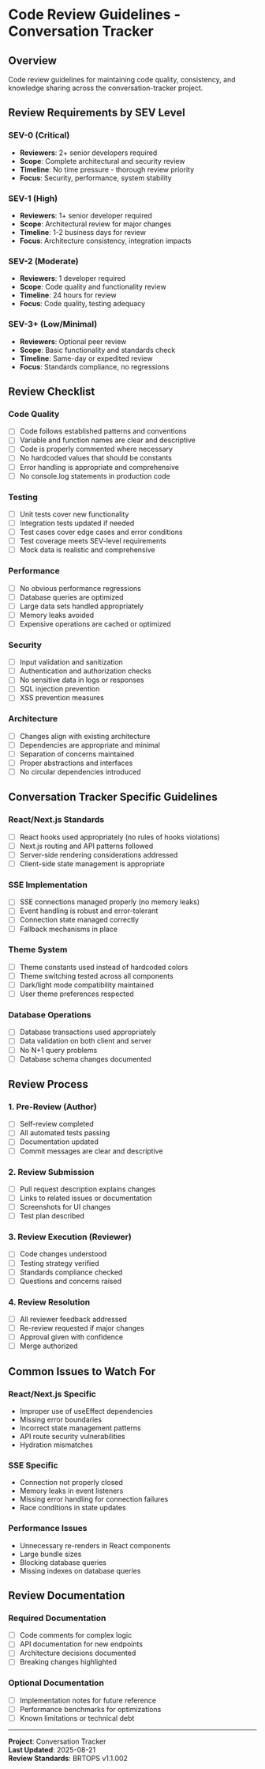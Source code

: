 # Code Review Guidelines - Conversation Tracker

## Overview
Code review guidelines for maintaining code quality, consistency, and knowledge sharing across the conversation-tracker project.

## Review Requirements by SEV Level

### SEV-0 (Critical)
- **Reviewers**: 2+ senior developers required
- **Scope**: Complete architectural and security review
- **Timeline**: No time pressure - thorough review priority
- **Focus**: Security, performance, system stability

### SEV-1 (High)  
- **Reviewers**: 1+ senior developer required
- **Scope**: Architectural review for major changes
- **Timeline**: 1-2 business days for review
- **Focus**: Architecture consistency, integration impacts

### SEV-2 (Moderate)
- **Reviewers**: 1 developer required
- **Scope**: Code quality and functionality review
- **Timeline**: 24 hours for review
- **Focus**: Code quality, testing adequacy

### SEV-3+ (Low/Minimal)
- **Reviewers**: Optional peer review
- **Scope**: Basic functionality and standards check
- **Timeline**: Same-day or expedited review
- **Focus**: Standards compliance, no regressions

## Review Checklist

### Code Quality
- [ ] Code follows established patterns and conventions
- [ ] Variable and function names are clear and descriptive
- [ ] Code is properly commented where necessary
- [ ] No hardcoded values that should be constants
- [ ] Error handling is appropriate and comprehensive
- [ ] No console.log statements in production code

### Testing
- [ ] Unit tests cover new functionality
- [ ] Integration tests updated if needed
- [ ] Test cases cover edge cases and error conditions
- [ ] Test coverage meets SEV-level requirements
- [ ] Mock data is realistic and comprehensive

### Performance
- [ ] No obvious performance regressions
- [ ] Database queries are optimized
- [ ] Large data sets handled appropriately
- [ ] Memory leaks avoided
- [ ] Expensive operations are cached or optimized

### Security
- [ ] Input validation and sanitization
- [ ] Authentication and authorization checks
- [ ] No sensitive data in logs or responses
- [ ] SQL injection prevention
- [ ] XSS prevention measures

### Architecture
- [ ] Changes align with existing architecture
- [ ] Dependencies are appropriate and minimal
- [ ] Separation of concerns maintained
- [ ] Proper abstractions and interfaces
- [ ] No circular dependencies introduced

## Conversation Tracker Specific Guidelines

### React/Next.js Standards
- [ ] React hooks used appropriately (no rules of hooks violations)
- [ ] Next.js routing and API patterns followed
- [ ] Server-side rendering considerations addressed
- [ ] Client-side state management is appropriate

### SSE Implementation
- [ ] SSE connections managed properly (no memory leaks)
- [ ] Event handling is robust and error-tolerant  
- [ ] Connection state managed correctly
- [ ] Fallback mechanisms in place

### Theme System
- [ ] Theme constants used instead of hardcoded colors
- [ ] Theme switching tested across all components
- [ ] Dark/light mode compatibility maintained
- [ ] User theme preferences respected

### Database Operations
- [ ] Database transactions used appropriately
- [ ] Data validation on both client and server
- [ ] No N+1 query problems
- [ ] Database schema changes documented

## Review Process

### 1. Pre-Review (Author)
- [ ] Self-review completed
- [ ] All automated tests passing
- [ ] Documentation updated
- [ ] Commit messages are clear and descriptive

### 2. Review Submission
- [ ] Pull request description explains changes
- [ ] Links to related issues or documentation
- [ ] Screenshots for UI changes
- [ ] Test plan described

### 3. Review Execution (Reviewer)
- [ ] Code changes understood
- [ ] Testing strategy verified
- [ ] Standards compliance checked
- [ ] Questions and concerns raised

### 4. Review Resolution
- [ ] All reviewer feedback addressed
- [ ] Re-review requested if major changes
- [ ] Approval given with confidence
- [ ] Merge authorized

## Common Issues to Watch For

### React/Next.js Specific
- Improper use of useEffect dependencies
- Missing error boundaries
- Incorrect state management patterns  
- API route security vulnerabilities
- Hydration mismatches

### SSE Specific
- Connection not properly closed
- Memory leaks in event listeners
- Missing error handling for connection failures
- Race conditions in state updates

### Performance Issues
- Unnecessary re-renders in React components
- Large bundle sizes
- Blocking database queries
- Missing indexes on database queries

## Review Documentation

### Required Documentation
- [ ] Code comments for complex logic
- [ ] API documentation for new endpoints
- [ ] Architecture decisions documented
- [ ] Breaking changes highlighted

### Optional Documentation
- [ ] Implementation notes for future reference
- [ ] Performance benchmarks for optimizations
- [ ] Known limitations or technical debt

---

**Project**: Conversation Tracker  
**Last Updated**: 2025-08-21  
**Review Standards**: BRTOPS v1.1.002